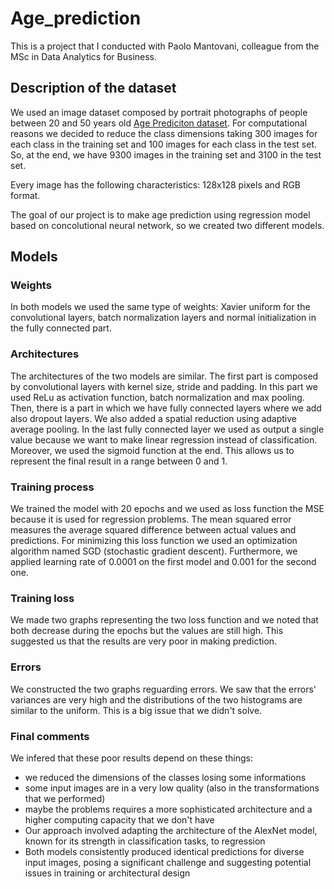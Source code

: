 # Age_prediction
This is a project that I conducted with Paolo Mantovani, colleague from the MSc in Data Analytics for Business.

## Description of the dataset

We used an image dataset composed by portrait photographs of people between 20 and 50 years old [Age Prediciton dataset](https://www.kaggle.com/datasets/mariafrenti/age-prediction).
For computational reasons we decided to reduce the class dimensions taking 300 images for each class in the training set and 100 images for each class in the test set. So, at the end, we have 9300 images in the training set and 3100 in the test set.

Every image has the following characteristics: 128x128 pixels and RGB format.

The goal of our project is to make age prediction using regression model based on concolutional neural network, so we created two different models.

## Models

### Weights

In both models we used the same type of weights: Xavier uniform for the convolutional layers, batch normalization layers and normal initialization in the fully connected part.

### Architectures

The architectures of the two models are similar. The first part is composed by convolutional layers with kernel size, stride and padding. In this part we used ReLu as activation function, batch normalization and max pooling. Then, there is a part in which we have fully connected layers where we add also dropout layers. We also added a spatial reduction using adaptive average pooling. In the last fully connected layer we used as output a single value because we want to make linear regression instead of classification. Moreover, we used the sigmoid function at the end. This allows us to represent the final result in a range between 0 and 1.

### Training process

We trained the model with 20 epochs and we used as loss function the MSE because it is used for regression problems. The mean squared error measures the average squared difference between actual values and predictions. For minimizing this loss function we used an optimization algorithm named SGD (stochastic gradient descent).
Furthermore, we applied learning rate of 0.0001 on the first model and 0.001 for the second one.

### Training loss

We made two graphs representing the two loss function and we noted that both decrease during the epochs but the values are still high. This suggested us that the results are very poor in making prediction.

### Errors 

We constructed the two graphs reguarding errors. We saw that the errors' variances are very high and the distributions of the two histograms are similar to the uniform. This is a big issue that we didn't solve.

### Final comments

We infered that these poor results depend on these things:

- we reduced the dimensions of the classes losing some informations
- some input images are in a very low quality (also in the transformations that we performed)
- maybe the problems requires a more sophisticated architecture and a higher computing capacity that we don't have
- Our approach involved adapting the architecture of the AlexNet model, known for its strength in classification tasks, to regression
- Both models consistently produced identical predictions for diverse input images, posing a significant challenge and suggesting potential issues in training or architectural design





